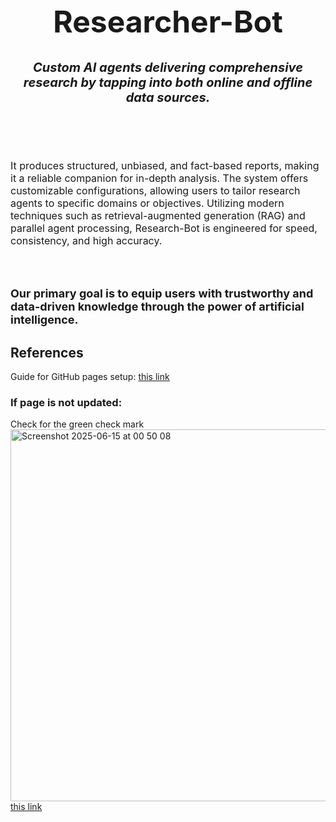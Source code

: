 <h1 align="center" style="font-size: 48px;">Researcher-Bot</h1>
<h3 align="center" style="font-size: 20px;"><i>Custom AI agents delivering comprehensive research by tapping into both online and offline data sources.</i></h3>

<br><br><br>

<p style="font-size: 16px;">
It produces structured, unbiased, and fact-based reports, making it a reliable companion for in-depth analysis. The system offers customizable configurations, allowing users to tailor research agents to specific domains or objectives. Utilizing modern techniques such as retrieval-augmented generation (RAG) and parallel agent processing, Research-Bot is engineered for speed, consistency, and high accuracy.
</p>

<br><br>

<strong style="font-size: 18px;">Our primary goal is to equip users with trustworthy and data-driven knowledge through the power of artificial intelligence.</strong>


## References
Guide for GitHub pages setup: [this link](https://docs.github.com/en/pages/getting-started-with-github-pages/creating-a-github-pages-site
)
### If page is not updated:
Check for the green check mark
<img width="595" alt="Screenshot 2025-06-15 at 00 50 08" src="https://github.com/user-attachments/assets/d3d77fe7-d146-43cd-8dc9-665c2da1bc0f" />
[this link](https://sara-tan.github.io/test-github-page/)

